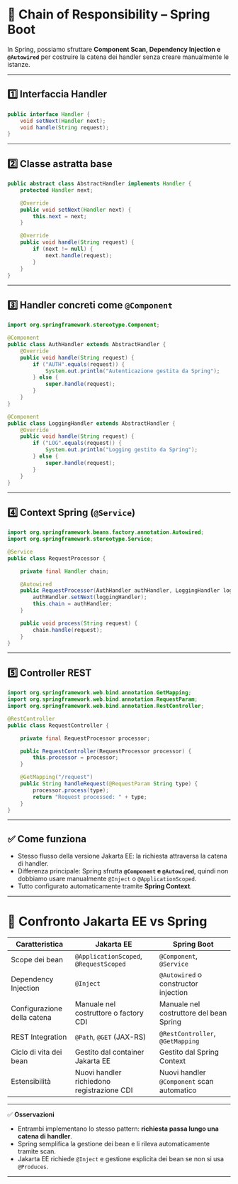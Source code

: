 # 🧩 Chain of Responsibility – Spring Boot

In Spring, possiamo sfruttare **Component Scan, Dependency Injection e `@Autowired`** per costruire la catena dei handler senza creare manualmente le istanze.

---

## 1️⃣ Interfaccia Handler

```java
public interface Handler {
    void setNext(Handler next);
    void handle(String request);
}
```

---

## 2️⃣ Classe astratta base

```java
public abstract class AbstractHandler implements Handler {
    protected Handler next;

    @Override
    public void setNext(Handler next) {
        this.next = next;
    }

    @Override
    public void handle(String request) {
        if (next != null) {
            next.handle(request);
        }
    }
}
```

---

## 3️⃣ Handler concreti come `@Component`

```java
import org.springframework.stereotype.Component;

@Component
public class AuthHandler extends AbstractHandler {
    @Override
    public void handle(String request) {
        if ("AUTH".equals(request)) {
            System.out.println("Autenticazione gestita da Spring");
        } else {
            super.handle(request);
        }
    }
}

@Component
public class LoggingHandler extends AbstractHandler {
    @Override
    public void handle(String request) {
        if ("LOG".equals(request)) {
            System.out.println("Logging gestito da Spring");
        } else {
            super.handle(request);
        }
    }
}
```

---

## 4️⃣ Context Spring (`@Service`)

```java
import org.springframework.beans.factory.annotation.Autowired;
import org.springframework.stereotype.Service;

@Service
public class RequestProcessor {

    private final Handler chain;

    @Autowired
    public RequestProcessor(AuthHandler authHandler, LoggingHandler loggingHandler) {
        authHandler.setNext(loggingHandler);
        this.chain = authHandler;
    }

    public void process(String request) {
        chain.handle(request);
    }
}
```

---

## 5️⃣ Controller REST

```java
import org.springframework.web.bind.annotation.GetMapping;
import org.springframework.web.bind.annotation.RequestParam;
import org.springframework.web.bind.annotation.RestController;

@RestController
public class RequestController {

    private final RequestProcessor processor;

    public RequestController(RequestProcessor processor) {
        this.processor = processor;
    }

    @GetMapping("/request")
    public String handleRequest(@RequestParam String type) {
        processor.process(type);
        return "Request processed: " + type;
    }
}
```

---

## ✅ Come funziona

- Stesso flusso della versione Jakarta EE: la richiesta attraversa la catena di handler.
- Differenza principale: Spring sfrutta **`@Component` e `@Autowired`**, quindi non dobbiamo usare manualmente `@Inject` o `@ApplicationScoped`.
- Tutto configurato automaticamente tramite **Spring Context**.

---

# 🔹 Confronto Jakarta EE vs Spring

| Caratteristica              | Jakarta EE                                 | Spring Boot                                |
| --------------------------- | ------------------------------------------ | ------------------------------------------ |
| Scope dei bean              | `@ApplicationScoped`, `@RequestScoped`     | `@Component`, `@Service`                   |
| Dependency Injection        | `@Inject`                                  | `@Autowired` o constructor injection       |
| Configurazione della catena | Manuale nel costruttore o factory CDI      | Manuale nel costruttore del bean Spring    |
| REST Integration            | `@Path`, `@GET` (JAX-RS)                   | `@RestController`, `@GetMapping`           |
| Ciclo di vita dei bean      | Gestito dal container Jakarta EE           | Gestito dal Spring Context                 |
| Estensibilità               | Nuovi handler richiedono registrazione CDI | Nuovi handler `@Component` scan automatico |

---

✅ **Osservazioni**

- Entrambi implementano lo stesso pattern: **richiesta passa lungo una catena di handler**.
- Spring semplifica la gestione dei bean e li rileva automaticamente tramite scan.
- Jakarta EE richiede `@Inject` e gestione esplicita dei bean se non si usa `@Produces`.

---
